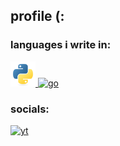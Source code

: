 ## profile (:

<h3 align="left">languages i write in:</h3>
<p align="left"> 
<a href="https://www.python.org" target="_blank"> <img src="https://raw.githubusercontent.com/devicons/devicon/master/icons/python/python-original.svg" alt="python" width="40" height="40"/> </a> 
<a href="https://go.dev/" target="_blank"> <img src="https://go.dev/blog/go-brand/Go-Logo/PNG/Go-Logo_Blue.png" alt="go" width="40" height="40"/> </a> 
<h3 align="left">socials:</h3>
<a href="https://www.youtube.com/@soupScript" target="_blank"> <img src="https://upload.wikimedia.org/wikipedia/commons/e/ef/Youtube_logo.png" alt="yt" width="40" height="40"/> </a> 
